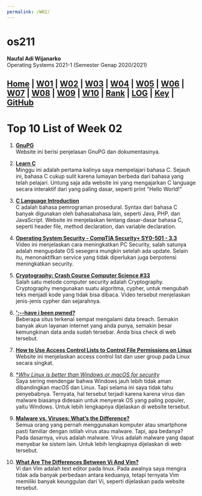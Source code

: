 ```yaml
---
permalink: /W02/
---
```

# os211

**Naufal Adi Wijanarko**<br>
Operating Systems 2021-1 (Semester Genap 2020/2021)

[Home](https://naufaladi35.github.io/os211/) |
[W01](W01/) |
[W02](W02/) |
[W03](W03/) |
[W04](W04/) |
[W05](W05/) |
[W06](W06/) |
[W07](W07/) |
[W08](W08/) |
[W09](W09/) |
[W10](W10/) |
[Rank](TXT/myrank.txt) |
[LOG](TXT/mylog.txt) |
[Key](TXT/mypubkey.txt) |
[GitHub](https://github.com/naufaladi35/os211)
---
# Top 10 List of Week 02

1. [**GnuPG**](https://gnupg.org/)<br>
    Website ini berisi penjelasan GnuPG dan dokumentasinya.
    
2. [**Learn C**](https://www.learn-c.org/)<br>
    Minggu ini adalah pertama kalinya saya mempelajari bahasa C. Sejauh ini, bahasa C cukup sulit karena lumayan berbeda dari bahasa yang telah pelajari. Untung saja ada website ini yang mengajarkan C language secara interaktif dari yang paling dasar, seperti print "Hello World!"
    
3. [**C Language Introduction**](https://www.geeksforgeeks.org/c-language-set-1-introduction/)<br>
    C adalah bahasa pemrograman prosedural. Syntax dari bahasa C banyak digunakan oleh bahasabahasa lain, seperti Java, PHP, dan JavaScript. Website ini menjelaskan tentang dasar-dasar bahasa C, seperti header file, method declaration, dan variable declaration.
    
4. [**Operating System Security - CompTIA Security+ SY0-501 - 3.3**](https://www.youtube.com/watch?v=fAhvVqw_dus)<br>
    Video ini menjelaskan cara meningkatkan PC Security, salah satunya adalah mengupdate OS sesegera mungkin setelah ada update. Selain itu, menonaktifkan service yang tidak diperlukan juga berpotensi meningkatkan security.
    
5. [**Cryptography: Crash Course Computer Science #33**](https://www.youtube.com/watch?v=jhXCTbFnK8o)<br>
    Salah satu metode computer security adalah Cryptography. Cryptography mengunakan suatu algoritma, cypher, untuk mengubah teks menjadi kode yang tidak bisa dibaca. Video tersebut menjelaskan jenis-jenis cypher dan sejarahnya.
    
6. [**';--have i been pwned?**](https://haveibeenpwned.com/)<br>
    Beberapa situs terkenal sempat mengalami data breach. Semakin banyak akun layanan internet yang anda punya, semakin besar kemungkinan data anda sudah tersebar. Anda bisa check di web tersebut.
    
7. [**How to Use Access Control Lists to Control File Permissions on Linux**](https://www.maketecheasier.com/use-access-control-lists-control-file-permissions-linux/)<br>
    Website ini menjelaskan access control list dan user group pada Linux secara singkat.
    
8. [**Why Linux is better than Windows or macOS for security*](https://www.computerworld.com/article/3252823/why-linux-is-better-than-windows-or-macos-for-security.html)<br>
    Saya sering mendengar bahwa Windows jauh lebih tidak aman dibandingkan macOS dan Linux. Tapi selama ini saya tidak tahu penyebabnya. Ternyata, hal tersebut terjadi karena karena virus dan malware biasanya didesain untuk menyerak OS yang paling populer, yaitu Windows. Untuk lebih lengkapnya dijelaskan di website tersebut.
    
9. [**Malware vs. Viruses: What’s the Difference?**](https://www.avast.com/c-malware-vs-virus#topic-1)<br>
    Semua orang yang pernah menggunakan komputer atau smartphone pasti familiar dengan istilah virus atau malware. Tapi, apa bedanya? Pada dasarnya, virus adalah malware. Virus adalah malware yang dapat menyebar ke sistem lain. Untuk lebih lengkapnya dijelaskan di web tersebut.

10. [**What Are The Differences Between Vi And Vim?**](https://www.shell-tips.com/linux/vi-vs-vim/)<br>
    Vi dan Vim adalah text editor pada linux. Pada awalnya saya mengira tidak ada banyak perbedaan antara keduanya, tetapi ternyata Vim memiliki banyak keunggulan dari Vi, seperti dijelaskan pada website tersebut.


